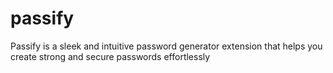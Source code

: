 # passify
 Passify is a sleek and intuitive password generator extension that helps you create strong and secure passwords effortlessly
